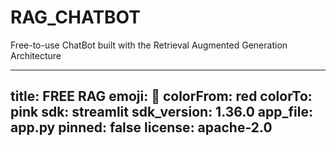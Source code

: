 # RAG_CHATBOT
Free-to-use ChatBot built with the Retrieval Augmented Generation Architecture

---
title: FREE RAG
emoji: 🏢
colorFrom: red
colorTo: pink
sdk: streamlit
sdk_version: 1.36.0
app_file: app.py
pinned: false
license: apache-2.0
---
